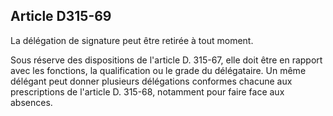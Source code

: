## Article D315-69

La délégation de signature peut être retirée à tout moment.


Sous réserve des dispositions de l'article D. 315-67, elle doit être en rapport avec les fonctions, la
qualification ou le grade du délégataire. Un même délégant peut donner plusieurs délégations conformes
chacune aux prescriptions de l'article D. 315-68, notamment pour faire face aux absences.

